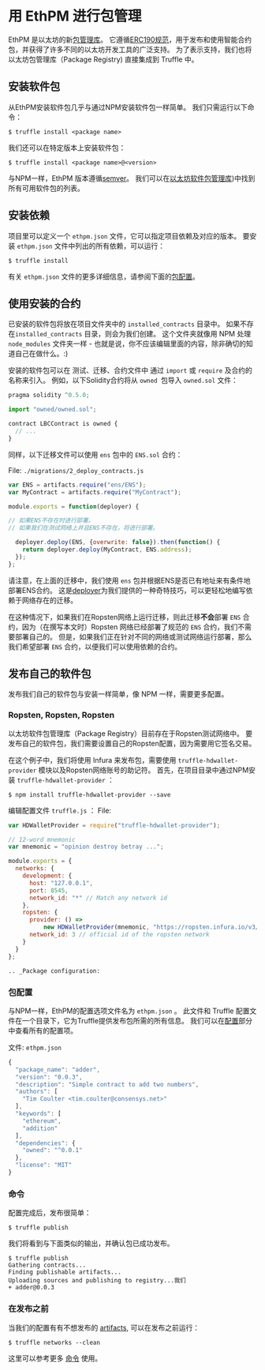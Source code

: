 # 用 EthPM 进行包管理


EthPM 是以太坊的新[包管理库](https://www.ethpm.com/)。 它遵循[ERC190规范](https://github.com/ethereum/EIPs/issues/190)，用于发布和使用智能合约包，并获得了许多不同的以太坊开发工具的广泛支持。 为了表示支持，我们也将以太坊包管理库（Package Registry) 直接集成到 Truffle 中。



## 安装软件包


从EthPM安装软件包几乎与通过NPM安装软件包一样简单。 我们只需运行以下命令：


```
$ truffle install <package name>
```

我们还可以在特定版本上安装软件包：

```
$ truffle install <package name>@<version>
```


与NPM一样，EthPM 版本遵循[semver](http://semver.org/)。 我们可以在[以太坊软件包管理库](http://explorer.ethpm.com/))中找到所有可用软件包的列表。



## 安装依赖

项目里可以定义一个 `ethpm.json` 文件，它可以指定项目依赖及对应的版本。 要安装 `ethpm.json` 文件中列出的所有依赖，可以运行：


```
$ truffle install
```

有关 `ethpm.json` 文件的更多详细信息，请参阅下面的[包配置](#package-configuration)。

## 使用安装的合约


已安装的软件包将放在项目文件夹中的 `installed_contracts` 目录中。 如果不存在`installed_contracts` 目录，则会为我们创建。 这个文件夹就像用 NPM 处理 `node_modules` 文件夹一样 - 也就是说，你不应该编辑里面的内容，除非确切的知道自己在做什么。:)

安装的软件包可以在 测试、迁移、合约文件中 通过 `import` 或 `require` 及合约的名称来引入。
例如，以下Solidity合约将从 `owned `包导入 `owned.sol` 文件：


```javascript
pragma solidity ^0.5.0;

import "owned/owned.sol";

contract LBCContract is owned {
  // ...
}
```


同样，以下迁移文件可以使用 `ens` 包中的 `ENS.sol` 合约：


File: `./migrations/2_deploy_contracts.js`

```javascript
var ENS = artifacts.require("ens/ENS");
var MyContract = artifacts.require("MyContract");

module.exports = function(deployer) {

// 如果ENS不存在时进行部署。
// 如果我们在测试网络上并且ENS不存在，将进行部署。

  deployer.deploy(ENS, {overwrite: false}).then(function() {
    return deployer.deploy(MyContract, ENS.address);
  });
};
```

请注意，在上面的迁移中，我们使用 `ens` 包并根据ENS是否已有地址来有条件地部署ENS合约。 这是[deployer](https://learnblockchain.cn/docs/truffle/getting-started/running-migrations.html#deployer-deploy-contract-args-options)为我们提供的一种奇特技巧，可以更轻松地编写依赖于网络存在的迁移。

在这种情况下，如果我们在Ropsten网络上运行迁移，则此迁移**不会**部署 `ENS` 合约，因为（在撰写本文时）Ropsten 网络已经部署了规范的 `ENS` 合约，我们不需要部署自己的。 但是，如果我们正在针对不同的网络或测试网络运行部署，那么我们希望部署 `ENS` 合约，以便我们可以使用依赖的合约。


## 发布自己的软件包

发布我们自己的软件包与安装一样简单，像 NPM 一样，需要更多配置。


### Ropsten, Ropsten, Ropsten

以太坊软件包管理库（Package Registry）目前存在于Ropsten测试网络中。 要发布自己的软件包，我们需要设置自己的Ropsten配置，因为需要用它签名交易。


在这个例子中，我们将使用 Infura 来发布包，需要使用 `truffle-hdwallet-provider` 模块以及Ropsten网络账号的助记符。 首先，在项目目录中通过NPM安装 `truffle-hdwallet-provider` ：


```
$ npm install truffle-hdwallet-provider --save
```

编辑配置文件 `truffle.js` ：
File: 

```javascript
var HDWalletProvider = require("truffle-hdwallet-provider");

// 12-word mnemonic
var mnemonic = "opinion destroy betray ...";

module.exports = {
  networks: {
    development: {
      host: "127.0.0.1",
      port: 8545,
      network_id: "*" // Match any network id
    },
    ropsten: {
      provider: () => 
          new HDWalletProvider(mnemonic, "https://ropsten.infura.io/v3/YOUR-PROJECT-ID"),
      network_id: 3 // official id of the ropsten network
    }
  }
};
```

```eval_rst
.. _Package configuration:
```

### 包配置

与NPM一样，EthPM的配置选项文件名为 `ethpm.json` 。 此文件和 Truffle 配置文件在一个目录下，它为Truffle提供发布包所需的所有信息。 我们可以在[配置](https://learnblockchain.cn/docs/truffle/reference/configuration.html)部分中查看所有的配置项。


文件: `ethpm.json`

```javascript
{
  "package_name": "adder",
  "version": "0.0.3",
  "description": "Simple contract to add two numbers",
  "authors": [
    "Tim Coulter <tim.coulter@consensys.net>"
  ],
  "keywords": [
    "ethereum",
    "addition"
  ],
  "dependencies": {
    "owned": "^0.0.1"
  },
  "license": "MIT"
}
```

### 命令

配置完成后，发布很简单：

```
$ truffle publish
```

我们将看到与下面类似的输出，并确认包已成功发布。


```
$ truffle publish
Gathering contracts...
Finding publishable artifacts...
Uploading sources and publishing to registry...我们
+ adder@0.0.3
```

### 在发布之前


当我们的配置有有不想发布的 [artifacts](https://learnblockchain.cn/docs/truffle/getting-started/compiling-contracts.html#artifacts), 可以在发布之前运行：


```
$ truffle networks --clean
```

这里可以参考更多 [命令](https://learnblockchain.cn/docs/truffle/reference/truffle-commands.html#networks) 使用。


